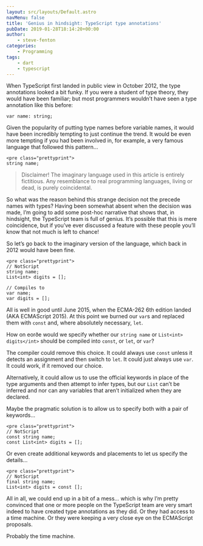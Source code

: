 ```yaml
---
layout: src/layouts/Default.astro
navMenu: false
title: 'Genius in hindsight: TypeScript type annotations'
pubDate: 2019-01-28T18:14:20+00:00
author:
    - steve-fenton
categories:
    - Programming
tags:
    - dart
    - typescript
---
```


When TypeScript first landed in public view in October 2012, the type annotations looked a bit funky. If you were a student of type theory, they would have been familiar; but most programmers wouldn’t have seen a type annotation like this before:

```
var name: string;
```
Given the popularity of putting type names before variable names, it would have been incredibly tempting to just continue the trend. It would be even more tempting if you had been involved in, for example, a very famous language that followed this pattern…

```
<pre class="prettyprint">
string name;
```
> Disclaimer! The imaginary language used in this article is entirely fictitious. Any resemblance to real programming languages, living or dead, is purely coincidental.

So what was the reason behind this strange decision not the precede names with types? Having been somewhat absent when the decision was made, I’m going to add some post-hoc narrative that shows that, in hindsight, the TypeScript team is full of genius. It’s possible that this is mere coincidence, but if you’ve ever discussed a feature with these people you’ll know that not much is left to chance!

So let’s go back to the imaginary version of the language, which back in 2012 would have been fine.

```
<pre class="prettyprint">
// NotScript
string name;
List<int> digits = [];

// Compiles to
var name;
var digits = [];
```
All is well in good until June 2015, when the ECMA-262 6th edition landed (AKA ECMAScript 2015). At this point we burned our `var`s and replaced them with `const` and, where absolutely necessary, `let`.

How on eorðe would we specify whether our `string name` or `List<int> digits</int>` should be compiled into `const`, or `let`, or `var`?

The compiler could remove this choice. It could always use `const` unless it detects an assignment and then switch to `let`. It could just always use `var`. It could work, if it removed our choice.

Alternatively, it could allow us to use the official keywords in place of the type arguments and then attempt to infer types, but our `List` can’t be inferred and nor can any variables that aren’t initialized when they are declared.

Maybe the pragmatic solution is to allow us to specify both with a pair of keywords…

```
<pre class="prettyprint">
// NotScript
const string name;
const List<int> digits = [];
```
Or even create additional keywords and placements to let us specify the details…

```
<pre class="prettyprint">
// NotScript
final string name;
List<int> digits = const [];
```
All in all, we could end up in a bit of a mess… which is why I’m pretty convinced that one or more people on the TypeScript team are very smart indeed to have created type annotations as they did. Or they had access to a time machine. Or they were keeping a very close eye on the ECMAScript proposals.

Probably the time machine.